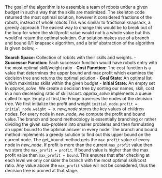 The goal of the algorithm is to assemble a team of robots under a given budget in such a way that the skills are maximized. The skeleton code returned the most optimal solution, however it considered fractions of the robots, instead of whole robots.This was similar to fractional knapsack, a greedy approach.The easiest way to change this would be to break out of the loop for when the skill/profit value would not b a whole value but this would'nt return the optimal solution. Our solution makes use of a branch and bound 0/1 knapsack algorithm, and a brief abstraction of the algorithm is given below, -

**Search Space:** Collection of robots with their skills and weights. - **Successor Function:** Each successor function would have robots entry with the most optimal skill/weight ratio - 
**Cost Function:** The cost function is a value that determines the upper bound and max profit which examines the decision tree and returns the optimal solution -
 **Goal State:** An optimal list which maximizes skills within the given budget - 
**Initial State:** An empty set In *approx_solve*, We create a decision tree by sorting our names, skill, cost in a non decreasing ratio of skills/cost. *approx_solve* implements a queue called fringe.  Empty at first,the Fringe traverses the nodes of the decision tree. We first initialize the profit and weight `initial_node.profit = initial_node.weight = 0`. *new_node* stores the key values of children nodes. For every node in *new_node*, we compute the profit and bound value.The branch and bound methodology is essentially branching or rather dividing the given sub-problem into smaller problems and then formulating an upper bound to the optimal answer in every node. The branch and bound method implements a greedy solution to find out this upper bound on the current node. The get_bound method gets the `max_profit` value of every node in *new_node*. If profit is more than the current `max_profit` value then we store the `max_profit = profit`. If bound value is higher than the max profit value then `max_profit = bound`. This ensures that after checking at each level we only consider the branch with the most optimal skill/cost ratio. Any value above the `max_profit` value will not be considered, thus the decision tree is pruned at that stage.